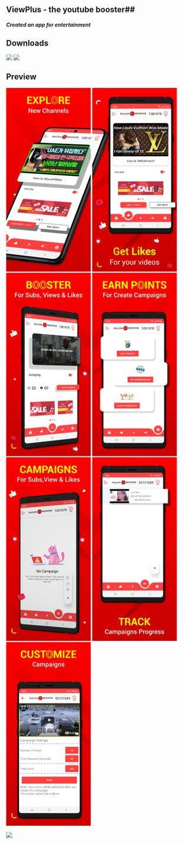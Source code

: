 ## ViewPlus - the youtube booster##

#### *Created an app for entertainment* ####

## Downloads
 [<img src="https://play.google.com/intl/en_us/badges/images/apps/en-play-badge.png" height="45px" />](https://play.google.com/store/apps/details?id=com.nostra13.universalimageloader.sample) [<img src="https://www.javatpoint.com/fullformpages/images/apk.png" height="45px" />](https://github.com/Moutamid/Viewplus/blob/master/app/release/app-release.apk)

## Preview
<img src="https://raw.githubusercontent.com/Moutamid/Viewplus/master/viewplusmockups/image1.png" width="230"/> <img src="https://raw.githubusercontent.com/Moutamid/Viewplus/master/viewplusmockups/image2.png" width="230"/> <img src="https://raw.githubusercontent.com/Moutamid/Viewplus/master/viewplusmockups/image3.png" width="230"/> <img src="https://raw.githubusercontent.com/Moutamid/Viewplus/master/viewplusmockups/image4.png" width="230"/> 
<img src="https://raw.githubusercontent.com/Moutamid/Viewplus/master/viewplusmockups/image5.png" width="230"/> <img src="https://raw.githubusercontent.com/Moutamid/Viewplus/master/viewplusmockups/image6.png" width="230"/> <img src="https://raw.githubusercontent.com/Moutamid/Viewplus/master/viewplusmockups/image7.png" width="230"/>

<img src="https://user-images.githubusercontent.com/12999622/36225792-b7044432-11c3-11e8-8e22-5bbdcafa2312.gif" width="250"/>

<!-- ### Specifications ###

* App contains a list of saved products and a button to add a new product
* Each list item contains a sale button that reduces the quantity of that product by one
* Detail layout for each item displays the remaining information stored in the database
* App has buttons to delete a specific item or all items at once
* 'Order more' button is present for existing products. Launches mail client with given information already filled in
* User can select an image from internal storage and link it to a product
* App contains all necessary validations and error checks -->
